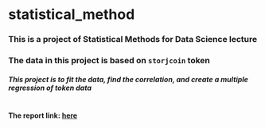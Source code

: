 # statistical_method
### This is a project of Statistical Methods for Data Science lecture
### The data in this project is based on ```storjcoin``` token
##### This project is to fit the data, find the correlation, and create a multiple regression of token data
#
#### The report link: [here](https://ericchou66.github.io/statistical_method/)

